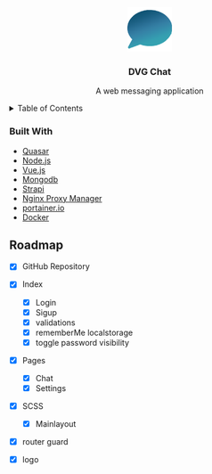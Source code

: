 
<!-- PROJECT LOGO -->
<br />
<div align="center">
  <a href="https://github.com/papayoda/dvg-chat-frontend">
    <img src="public/icons/favicon-128x128.png" alt="Logo" width="80" height="80">
  </a>

<h3 align="center">DVG Chat</h3>

  <p align="center">
    A web messaging application
    <br />
  </p>
</div>

<!-- TABLE OF CONTENTS -->
<details>
  <summary>Table of Contents</summary>
  <ol>
    <li>
      <a href="#about-the-project">About The Project</a>
      <ul>
        <li><a href="#built-with">Built With</a></li>
      </ul>
    </li>
    <li><a href="#roadmap">Roadmap</a></li>
  </ol>
</details>

### Built With

* [Quasar](https://quasar.dev/)
* [Node.js](https://nodejs.org/en/)
* [Vue.js](https://vuejs.org/)
* [Mongodb](https://www.mongodb.com/)
* [Strapi](https://strapi.io/)
* [Nginx Proxy Manager](https://www.nginx.com/)
* [portainer.io](https://www.portainer.io/)
* [Docker](https://www.docker.com/)




<!-- ROADMAP -->
## Roadmap

- [x] GitHub Repository
- [x] Index
    - [x] Login 
    - [x] Sigup
    - [x] validations
    - [x] rememberMe localstorage
    - [x] toggle password visibility
- [x] Pages 
    - [x] Chat
    - [x] Settings 
- [x] SCSS
    - [x] Mainlayout
- [x] router guard
- [x] logo




